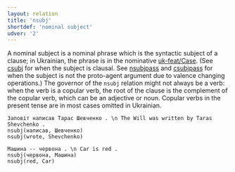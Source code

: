 ```yaml
---
layout: relation
title: 'nsubj'
shortdef: 'nominal subject'
udver: '2'
---
```


A nominal subject is a nominal phrase which is the syntactic subject of a clause; in Ukrainian, the phrase is in the nominative [uk-feat/Case](). (See [csubj]() for when the subject is clausal. See [nsubjpass]() and [csubjpass]() for when the subject is not the proto-agent argument due to valence changing operations.) The governor of the `nsubj` relation might not always be a verb: when the verb is a copular verb, the root of the clause is the complement of the copular verb, which can be an adjective or noun. Copular verbs in the present tense are in most cases omitted in Ukrainian.

~~~ sdparse
Заповіт написав Тарас Шевченко . \n The Will was written by Taras Shevchenko .
nsubj(написав, Шевченко)
nsubj(wrote, Shevchenko)
~~~

~~~ sdparse
Машина -- червона . \n Car is red .
nsubj(червона, Машина)
nsubj(red, Car)
~~~
